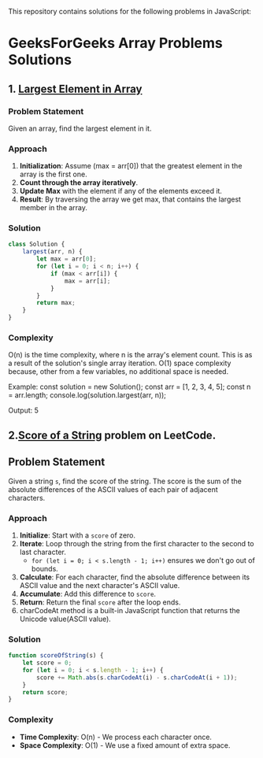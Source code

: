 This repository contains solutions for the following problems in JavaScript:

# GeeksForGeeks Array Problems Solutions

## 1. [Largest Element in Array](https://www.geeksforgeeks.org/problems/largest-element-in-array4009/)

### Problem Statement
Given an array, find the largest element in it.

### Approach

1. **Initialization**: Assume (max = arr[0]) that the greatest element in the array is the first one.
2. **Count through the array iteratively**.
3. **Update Max** with the element if any of the elements exceed it.
4. **Result**: By traversing the array we get max, that contains the largest member in the array.

### Solution
```javascript
class Solution {
    largest(arr, n) {
        let max = arr[0];
        for (let i = 0; i < n; i++) {
            if (max < arr[i]) {
                max = arr[i];
            }
        }
        return max;
    }
}
```
### Complexity 
O(n) is the time complexity, where n is the array's element count. This is as a result of the solution's single array iteration.
O(1) space complexity because, other from a few variables, no additional space is needed.

Example:
const solution = new Solution();
const arr = [1, 2, 3, 4, 5];
const n = arr.length;
console.log(solution.largest(arr, n));

Output:
5

## 2.[Score of a String](https://leetcode.com/problems/score-of-a-string/) problem on LeetCode.

## Problem Statement

Given a string `s`, find the score of the string. The score is the sum of the absolute differences of the ASCII values of each pair of adjacent characters.

### Approach

1. **Initialize**: Start with a `score` of zero.
2. **Iterate**: Loop through the string from the first character to the second to last character.
   - `for (let i = 0; i < s.length - 1; i++)` ensures we don't go out of bounds.
3. **Calculate**: For each character, find the absolute difference between its ASCII value and the next character's ASCII value.
4. **Accumulate**: Add this difference to `score`.
5. **Return**: Return the final `score` after the loop ends.
6. charCodeAt method is a built-in JavaScript function that returns the Unicode value(ASCII value).
    
### Solution

```javascript
function scoreOfString(s) {
    let score = 0;
    for (let i = 0; i < s.length - 1; i++) {
        score += Math.abs(s.charCodeAt(i) - s.charCodeAt(i + 1));
    }
    return score;
}
```

### Complexity

- **Time Complexity**: O(n) - We process each character once.
- **Space Complexity**: O(1) - We use a fixed amount of extra space.

